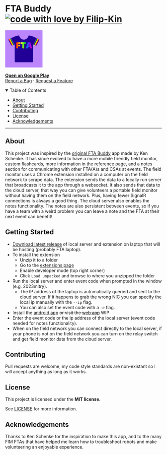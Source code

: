 # FTA Buddy [![code with love by Filip-Kin](https://img.shields.io/badge/%3C%2F%3E_with_%E2%99%A5_by-Filip_Kin-FF1414?style=flat-square)](https://github.com/Filip-Kin)
<img src="shared/logo.svg" alt="Logo" width="120" height="120">

<a href="https://play.google.com/store/apps/details?id=com.filipkin.ftahelper"><strong>Open on Google Play</strong></a>
<br />
<a href="https://github.com/Filip-Kin/fta-buddy/issues/new?assignees=&labels=bug&template=01_BUG_REPORT.md&title=bug%3A+">Report a Bug</a>
·
<a href="https://github.com/Filip-Kin/fta-buddy/issues/new?assignees=&labels=enhancement&template=02_FEATURE_REQUEST.md&title=feat%3A+">Request a Feature</a>

<details open="open">
<summary>Table of Contents</summary>

- [About](#about)
- [Getting Started](#getting-started)
- [Contributing](#contributing)
- [License](#license)
- [Acknowledgements](#acknowledgements)

</details>

---

## About

This project was inspired by the [original FTA Buddy](https://github.com/kenschenke/FTA-Buddy-Android) app made by Ken Schenke.
It has since evolved to have a more mobile friendly field monitor, custom flashcards, more information in the reference page, and a notes section for communicating with other FTA(A)s and CSAs at events.
The field monitor uses a Chrome extension installed on a computer on the field network to scrape data. The extension sends the data to a locally run server that broadcasts it to the app through a websocket. It also sends that data to the cloud server, that way you can give volunteers a portable field monitor without having them on the field network. Plus, having fewer SignalR connections is always a good thing.
The cloud server also enables the notes functionality. The notes are also persistent between events, so if you have a team with a weird problem you can leave a note and the FTA at their next event can benefit!

## Getting Started

- [Download latest release](https://github.com/Filip-Kin/FTA-Buddy/releases/latest) of local server and extension on laptop that will be hosting (probably FTA laptop).
- To install the extension
    - Unzip it to a folder
    - Go to the [extensions page](chrome://extensions)
    - Enable developer mode (top right corner)
    - Click `Load unpacked` and browse to where you unzipped the folder
- Run the local server and enter event code when prompted in the window (e.g. 2023mitry).
    - The IP address of the laptop is automatically queried and sent to the cloud server. If it happens to grab the wrong NIC you can specify the local ip manually with the `--ip` flag.
    - You can also set the event code with a `-e` flag.
- Install the [android app](https://play.google.com/store/apps/details?id=com.filipkin.ftahelper) ~~or visit the [web app](https://ftabuddy.filipkin.com)~~ WIP
- Enter the event code or the ip address of the local server (event code needed for notes functionality).
- When on the field network you can connect directly to the local server, if your phone is not on the field network you can turn on the relay switch and get field monitor data from the cloud server.

## Contributing

Pull requests are welcome, my code style standards are non-existant so I will accept anything as long as it works.

## License

This project is licensed under the **MIT license**.

See [LICENSE](LICENSE) for more information.

## Acknowledgements

Thanks to Ken Schenke for the inspiration to make this app, and to the many FIM FTAs that have helped me learn how to troubleshoot robots and make volunteering an enjoyable experience.
